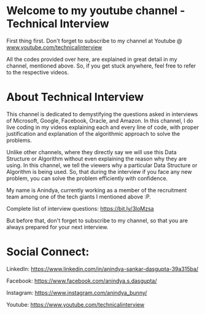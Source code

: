 # Welcome to my youtube channel - Technical Interview

First thing first. Don't forget to subscribe to my channel at Youtube @ www.youtube.com/technicalinterview

All the codes provided over here, are explained in great detail in my channel, mentioned above.
So, if you get stuck anywhere, feel free to refer to the respective videos.

# About Technical Interview

This channel is dedicated to demystifying the questions asked in interviews of Microsoft, Google, Facebook, Oracle, and Amazon.
In this channel, I do live coding in my videos explaining each and every line of code, with proper justification and explanation of the algorithmic approach to solve the problems.

Unlike other channels,  where they directly say we will use this Data Structure or Algorithm without even explaining the reason why they are using. In this channel, we tell the viewers why a particular Data Structure or Algorithm is being used. So, that during the interview if you face any new problem, you can solve the problem efficiently with confidence.

My name is Anindya, currently working as a member of the recruitment team among one of the tech giants I mentioned above :P.

Complete list of interview questions: https://bit.ly/3loMzsa

But before that, don't forget to subscribe to my channel, so that you are always prepared for your next interview.

# Social Connect:
LinkedIn: https://www.linkedin.com/in/anindya-sankar-dasgupta-39a315ba/

Facebook: https://www.facebook.com/anindya.s.dasgupta/

Instagram: https://www.instagram.com/anindya_bunny/

Youtube: https://www.youtube.com/technicalinterview
